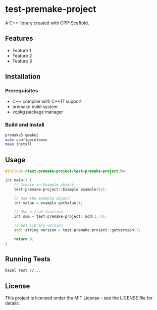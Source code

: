 # test-premake-project

A C++ library created with CPP-Scaffold.

## Features

- Feature 1
- Feature 2
- Feature 3

## Installation

### Prerequisites

- C++ compiler with C++17 support
- premake build system
- vcpkg package manager

### Build and Install

```bash
premake5 gmake2
make config=release
make install
```

## Usage

```cpp
#include <test-premake-project/test-premake-project.h>

int main() {
    // Create an Example object
    test-premake-project::Example example(42);

    // Use the example object
    int value = example.getValue();

    // Use a free function
    int sum = test-premake-project::add(3, 4);

    // Get library version
    std::string version = test-premake-project::getVersion();

    return 0;
}
```

## Running Tests

```bash
bazel test //...
```

## License

This project is licensed under the MIT License - see the LICENSE file for details.
